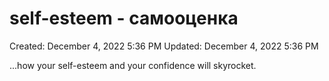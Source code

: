 # self-esteem - самооценка

Created: December 4, 2022 5:36 PM
Updated: December 4, 2022 5:36 PM

...how your self-esteem and your confidence will skyrocket.